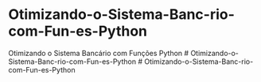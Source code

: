# Otimizando-o-Sistema-Banc-rio-com-Fun-es-Python
Otimizando o Sistema Bancário com Funções Python
#   O t i m i z a n d o - o - S i s t e m a - B a n c - r i o - c o m - F u n - e s - P y t h o n  
 #   O t i m i z a n d o - o - S i s t e m a - B a n c - r i o - c o m - F u n - e s - P y t h o n  
 
